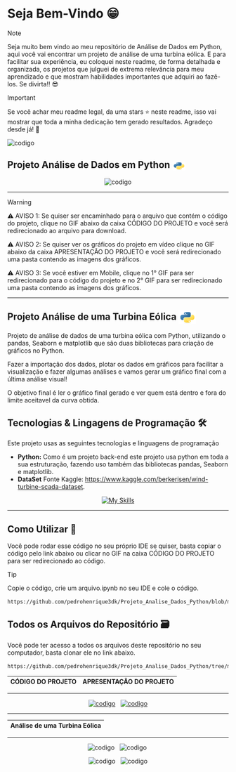 # Seja Bem-Vindo 😁


> [!NOTE]
> Seja muito bem vindo ao meu repositório de Análise de Dados em Python, aqui você vai encontrar um projeto de análise de uma turbina eólica. E para facilitar sua experiência, eu coloquei neste readme, 
>  de forma detalhada e organizada, os projetos que julguei de extrema relevância para meu aprendizado e que mostram habilidades importantes que adquiri ao fazê-los. Se divirta!! 😎

>[!IMPORTANT]
> Se você achar meu readme legal, da uma stars ⭐ neste readme, isso vai mostrar que toda a minha dedicação tem gerado resultados. Agradeço desde já! 🤝

<img src="https://github.com/user-attachments/assets/16a79a0e-238e-403f-b7e0-84c770e0d202" alt = "codigo" width="1200" height="200">


## Projeto Análise de Dados em Python <img align="center" alt="Python" height="20" width="30" src="https://raw.githubusercontent.com/devicons/devicon/master/icons/python/python-original.svg">

<div align='center'>


<img src="https://github.com/user-attachments/assets/827caf5e-e6a1-49c6-a55c-acc87510dfeb" alt = "codigo" width="1200" height="350">

</div>

___

> [!WARNING]
>⚠️ AVISO 1: Se quiser ser encaminhado para o arquivo que contém o código do projeto, clique no GIF abaixo da caixa CÓDIGO DO PROJETO e você será redirecionado ao arquivo para download.&nbsp;
> 
>⚠️ AVISO 2: Se quiser ver os gráficos do projeto em vídeo clique no GIF abaixo da caixa APRESENTAÇÃO DO PROJETO e você será redirecionado uma pasta contendo as imagens dos gráficos.
>
> ⚠️ AVISO 3: Se você estiver em Mobile, clique no 1° GIF para ser redirecionado para o código do projeto e no 2° GIF para ser redirecionado uma pasta contendo as imagens dos gráficos.

___




 ## Projeto Análise de uma Turbina Eólica <img align="center" alt="Python" height="30" width="40" src="https://raw.githubusercontent.com/devicons/devicon/master/icons/python/python-original.svg">

Projeto de análise de dados de uma turbina eólica com Python, utilizando o pandas, Seaborn e matplotlib que são duas bibliotecas para criação de gráficos no Python.

Fazer a importação dos dados, plotar os dados em gráficos para facilitar a visualização e fazer algumas análises e vamos gerar um gráfico final com a última análise visual!

O objetivo final é ler o gráfico final gerado e ver quem está dentro e fora do limite aceitavel da curva obtida.


## Tecnologias & Lingagens de Programação 🛠️ 

Este projeto usas as seguintes tecnologias e linguagens de programação
* <strong>Python:</strong> Como é um projeto back-end este projeto usa python em toda a sua estruturação, fazendo uso também das bibliotecas pandas, Seaborn e matplotlib.
* <strong>DataSet</strong> Fonte Kaggle: https://www.kaggle.com/berkerisen/wind-turbine-scada-dataset. 

<div align="center">
 
[![My Skills](https://skillicons.dev/icons?i=py)](https://skillicons.dev)

</div>

---

## Como Utilizar 🚀
Você pode rodar esse código no seu próprio IDE se quiser, basta copiar o código pelo link abaixo ou clicar no GIF na caixa CÓDIGO DO PROJETO para ser redirecionado ao código. 
>[!TIP]
>Copie o código, crie um arquivo.ipynb no seu IDE e cole o código.


```bash
https://github.com/pedrohenrique3dk/Projeto_Analise_Dados_Python/blob/main/Projeto.ipynb
```
## Todos os Arquivos do Repositório 🗃️
Você pode ter acesso a todos os arquivos deste repositório no seu computador, basta clonar ele no link abaixo. 

```bash
https://github.com/pedrohenrique3dk/Projeto_Analise_Dados_Python/tree/main
```

</div>



<div align='center'>

|  CÓDIGO DO PROJETO |APRESENTAÇÃO DO PROJETO |
|---------------------------------------------|--------------------------------------------------|

---

<a href="https://github.com/pedrohenrique3dk/Projeto_Analise_Dados_Python/blob/main/Projeto.ipynb"><img src="https://github.com/user-attachments/assets/e75bd5a0-e733-449b-8161-7f70e9c10636" alt = "codigo" width="400" height="250" max-width = 100%></a>&nbsp;&nbsp;  <a href="https://github.com/pedrohenrique3dk/Projeto_Analise_Dados_Python/tree/main/graficos"><img src="https://github.com/user-attachments/assets/2bfa731f-de2a-454d-8a79-81ed9b64b539" alt = "codigo" width="400" height="250" max-width=100%></a>

---

|  Análise de uma Turbina Eólica  |
|---------------------------------------------|


___


<img src="https://github.com/user-attachments/assets/a7da1776-6873-4979-985b-11426f7d366f" alt = "codigo" width="400" height="250" max-width = 100%>&nbsp; &nbsp;<img src="https://github.com/user-attachments/assets/df2758d1-de5b-4905-bbaa-6ccad979b75c" alt = "codigo" width="400" height="250" max-width=100%>&nbsp;

<img src="https://github.com/user-attachments/assets/bcffa775-2afc-480f-ac44-4d10518e77dd" alt = "codigo" width="400" height="250" max-width = 100%>&nbsp; &nbsp;<img src="https://github.com/user-attachments/assets/66c2fb9b-8b35-4652-877c-4e7e6e73a60c" alt = "codigo" width="400" height="250" max-width=100%>

</div>

